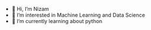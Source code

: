 - 👋 Hi, I’m Nizam
- 👀 I’m interested in Machine Learning and Data Science
- 🌱 I’m currently learning about python

<!---
Chozam/Chozam is a ✨ special ✨ repository because its `README.md` (this file) appears on your GitHub profile.
You can click the Preview link to take a look at your changes.
--->
